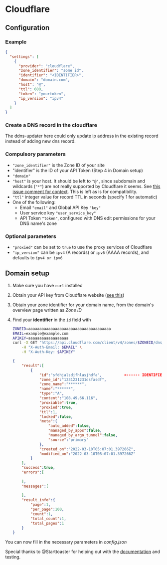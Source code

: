 # Cloudflare

## Configuration

### Example

```json
{
  "settings": [
    {
      "provider": "cloudflare",
      "zone_identifier": "some id",
      "identifier": "<IDENTIFIER>",
      "domain": "domain.com",
      "host": "@",
      "ttl": 600,
      "token": "yourtoken",
      "ip_version": "ipv4"
    }
  ]
}
```
### Create a DNS record in the cloudflare

The ddns-updater here could only update ip address in the existing record instead of adding new dns record.

### Compulsory parameters

- `"zone_identifier"` is the Zone ID of your site
- "identifier" is the ID of your API Token (Step 4 in Domain setup)
- `"domain"`
- `"host"` is your host. It should be left to `"@"`, since subdomain and wildcards (`"*"`) are not really supported by Cloudflare it seems.
See [this issue comment for context](https://github.com/qdm12/ddns-updater/issues/243#issuecomment-928313949). This is left as is for compatibility.
- `"ttl"` integer value for record TTL in seconds (specify 1 for automatic)
- One of the following:
    - Email `"email"` and Global API Key `"key"`
    - User service key `"user_service_key"`
    - API Token `"token"`, configured with DNS edit permissions for your DNS name's zone

### Optional parameters

- `"proxied"` can be set to `true` to use the proxy services of Cloudflare
- `"ip_version"` can be `ipv4` (A records) or `ipv6` (AAAA records), and defaults to `ipv4 or ipv6`

## Domain setup

1. Make sure you have `curl` installed
1. Obtain your API key from Cloudflare website ([see this](https://support.cloudflare.com/hc/en-us/articles/200167836-Where-do-I-find-my-Cloudflare-API-key-))
1. Obtain your zone identifier for your domain name, from the domain's overview page written as *Zone ID*
1. Find your **identifier** in the `id` field with

    ```sh
    ZONEID=aaaaaaaaaaaaaaaaaaaaaaaaaaaaaaaaaaaaa
    EMAIL=example@example.com
    APIKEY=aaaaaaaaaaaaaaaaaa
    curl -X GET "https://api.cloudflare.com/client/v4/zones/$ZONEID/dns_records" \
        -H "X-Auth-Email: $EMAIL" \
        -H "X-Auth-Key: $APIKEY"
    ```
    
    ```json
    {
        "result":[
            {
                "id":"sfdhjalsdjfhlasjhdfa",          <------ IDENTIFIER 
                "zone_id":"1231231231dsfasdf",
                "zone_name":"******",
                "name":"******",
                "type":"A",
                "content":"108.49.66.116",
                "proxiable":true,
                "proxied":true,
                "ttl":1,
                "locked":false,
                "meta":{
                    "auto_added":false,
                    "managed_by_apps":false,
                    "managed_by_argo_tunnel":false,
                    "source":"primary"
                },
                "created_on":"2022-03-10T05:07:01.397266Z",
                "modified_on":"2022-03-10T05:07:01.397266Z"
            }
        ],
        "success":true,
        "errors":[
            
        ],
        "messages":[
            
        ],
        "result_info":{
            "page":1,
            "per_page":100,
            "count":1,
            "total_count":1,
            "total_pages":1
        }
    }
    ```

You can now fill in the necessary parameters in *config.json*

Special thanks to @Starttoaster for helping out with the [documentation](https://gist.github.com/Starttoaster/07d568c2a99ad7631dd776688c988326) and testing.
